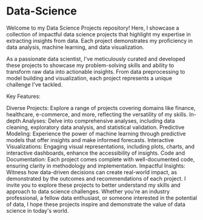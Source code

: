 # Data-Science

Welcome to my Data Science Projects repository! Here, I showcase a collection of impactful data science projects that highlight my expertise in extracting insights from data. Each project demonstrates my proficiency in data analysis, machine learning, and data visualization.

As a passionate data scientist, I've meticulously curated and developed these projects to showcase my problem-solving skills and ability to transform raw data into actionable insights. From data preprocessing to model building and visualization, each project represents a unique challenge I've tackled.

Key Features:

Diverse Projects: Explore a range of projects covering domains like finance, healthcare, e-commerce, and more, reflecting the versatility of my skills.
In-depth Analyses: Delve into comprehensive analyses, including data cleaning, exploratory data analysis, and statistical validation.
Predictive Modeling: Experience the power of machine learning through predictive models that offer insights and make informed forecasts.
Interactive Visualizations: Engaging visual representations, including plots, charts, and interactive dashboards, enhance the accessibility of insights.
Code and Documentation: Each project comes complete with well-documented code, ensuring clarity in methodology and implementation.
Impactful Insights: Witness how data-driven decisions can create real-world impact, as demonstrated by the outcomes and recommendations of each project.
I invite you to explore these projects to better understand my skills and approach to data science challenges. Whether you're an industry professional, a fellow data enthusiast, or someone interested in the potential of data, I hope these projects inspire and demonstrate the value of data science in today's world.
